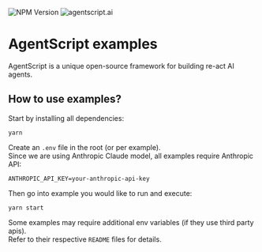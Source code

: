 ![NPM Version](https://img.shields.io/npm/v/agentscript-ai)
![agentscript.ai](https://img.shields.io/badge/website-agentscript%2Eai-blue)

# AgentScript examples

AgentScript is a unique open-source framework for building re-act AI agents.

## How to use examples?

Start by installing all dependencies:

```
yarn
```

Create an `.env` file in the root (or per example). \
Since we are using Anthropic Claude model, all examples require Anthropic API:

```
ANTHROPIC_API_KEY=your-anthropic-api-key
```

Then go into example you would like to run and execute:

```
yarn start
```

Some examples may require additional env variables (if they use third party apis).\
Refer to their respective `README` files for details.
